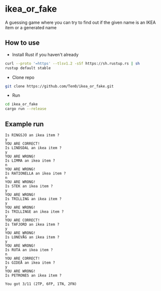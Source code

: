 # ikea_or_fake
A guessing game where you can try to find out if the given name is an IKEA item or a generated name

## How to use

 - Install Rust if you haven't already
 ```bash
 curl --proto '=https' --tlsv1.2 -sSf https://sh.rustup.rs | sh
 rustup default stable
 ```
 
 - Clone repo
 ```bash
 git clone https://github.com/Ten0/ikea_or_fake.git
 ```
 
 - Run
 ```bash
 cd ikea_or_fake
 cargo run --release
 ```
 
## Example run
```
Is RINGSJÖ an ikea item ?
y
YOU ARE CORRECT!
Is LINDSDAL an ikea item ?
y
YOU ARE WRONG!
Is LIMMA an ikea item ?
n
YOU ARE WRONG!
Is RATIONELLA an ikea item ?
n
YOU ARE WRONG!
Is STEK an ikea item ?
y
YOU ARE WRONG!
Is TRILLING an ikea item ?
y
YOU ARE WRONG!
Is TRILLINGE an ikea item ?
y
YOU ARE CORRECT!
Is TAFJORD an ikea item ?
y
YOU ARE WRONG!
Is LONEVÅG an ikea item ?
y
YOU ARE WRONG!
Is RUTA an ikea item ?
n
YOU ARE CORRECT!
Is GIDEÅ an ikea item ?
y
YOU ARE WRONG!
Is PETRONES an ikea item ?

You got 3/11 (2TP, 6FP, 1TN, 2FN)
```
